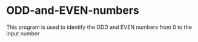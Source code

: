 # ODD-and-EVEN-numbers
This program is used to identify the ODD and EVEN numbers from 0 to the input number
